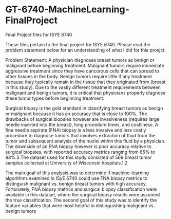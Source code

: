 # GT-6740-MachineLearning-FinalProject
Final Project files for ISYE 6740

These files pertain to the final project for ISYE 6740. Please read the problem statement below for an understanding of what I did for this proejct.

Problem Statement: A physician diagnoses breast tumors as benign or malignant before beginning treatment. Malignant tumors require immediate aggressive treatment since they have cancerous cells that can spread to other tissues in the body. Benign tumors require little if any treatment because they typically remain in the tissue that they originated from (breast in this study). Due to the vastly different treatment requirements between malignant and benign tumors, it is critical that physicians properly diagnose these tumor types before beginning treatment. 

Surgical biopsy is the gold standard in classifying breast tumors as benign or malignant because it has an accuracy that is close to 100%. The drawbacks of surgical biopsies however are invasiveness (requires large needle inserted into the breast), long procedure times, and costliness. A fine needle aspirate (FNA) biopsy is a less invasive and less costly procedure to diagnose tumors that involves extraction of fluid from the tumor and subsequent analysis of the nuclei within this fluid by a physician. The downside of an FNA biopsy however is poor accuracy relative to surgical biopsies, with reported accuracy metrics ranging from 65% to 98%.3
The dataset used for this study consisted of 569 breast tumor samples collected at University of Wisconsin hospitals.1,2 

The main goal of this analysis was to determine if machine-learning algorithms examined in ISyE 6740 could use FNA biopsy metrics to distinguish malignant vs. benign breast tumors with high accuracy. Fortunately, FNA biopsy metrics and surgical biopsy classification were available in this dataset, where the surgical biopsy results were assumed the true classification. The second goal of this study was to identify the feature variables that were most helpful in distinguishing malignant vs. benign tumors
